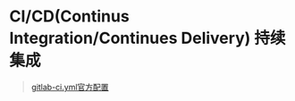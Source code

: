 # CI/CD(Continus Integration/Continues Delivery) 持续集成
>[gitlab-ci.yml官方配置](https://docs.gitlab.com/ce/ci/yaml/)